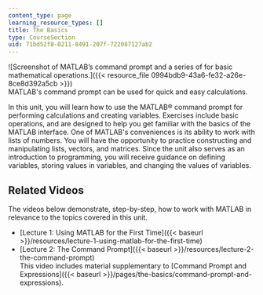 ```yaml
---
content_type: page
learning_resource_types: []
title: The Basics
type: CourseSection
uid: 71bd52f8-0211-8491-207f-722087127ab2
---
```


![Screenshot of MATLAB’s command prompt and a series of for basic mathematical operations.]({{< resource_file 0994bdb9-43a6-fe32-a26e-8ce8d392a5cb >}})  
MATLAB's command prompt can be used for quick and easy calculations.

In this unit, you will learn how to use the MATLAB® command prompt for performing calculations and creating variables. Exercises include basic operations, and are designed to help you get familiar with the basics of the MATLAB interface. One of MATLAB's conveniences is its ability to work with lists of numbers. You will have the opportunity to practice constructing and manipulating lists, vectors, and matrices. Since the unit also serves as an introduction to programming, you will receive guidance on defining variables, storing values in variables, and changing the values of variables.

Related Videos
--------------

The videos below demonstrate, step-by-step, how to work with MATLAB in relevance to the topics covered in this unit.

*   [Lecture 1: Using MATLAB for the First Time]({{< baseurl >}}/resources/lecture-1-using-matlab-for-the-first-time)
*   [Lecture 2: The Command Prompt]({{< baseurl >}}/resources/lecture-2-the-command-prompt)  
    This video includes material supplementary to [Command Prompt and Expressions]({{< baseurl >}}/pages/the-basics/command-prompt-and-expressions).